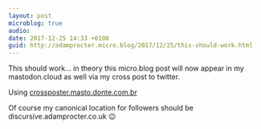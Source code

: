 ```yaml
---
layout: post
microblog: true
audio: 
date: 2017-12-25 14:33 +0100
guid: http://adamprocter.micro.blog/2017/12/25/this-should-work.html
---
```

This should work... in theory this micro.blog post will now appear in my mastodon.cloud as well via my cross post to twitter. 

Using [crossposter.masto.donte.com.br](https://crossposter.masto.donte.com.br/)

Of course my canonical location for followers should be discursive.adamprocter.co.uk 😉
